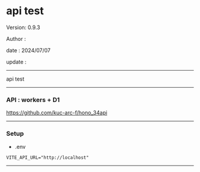 # api test

 Version: 0.9.3

 Author :

 date   : 2024/07/07 

 update :

***

api test

***
### API : workers + D1

https://github.com/kuc-arc-f/hono_34api

***
### Setup

* .env

```
VITE_API_URL="http://localhost"
```
***

